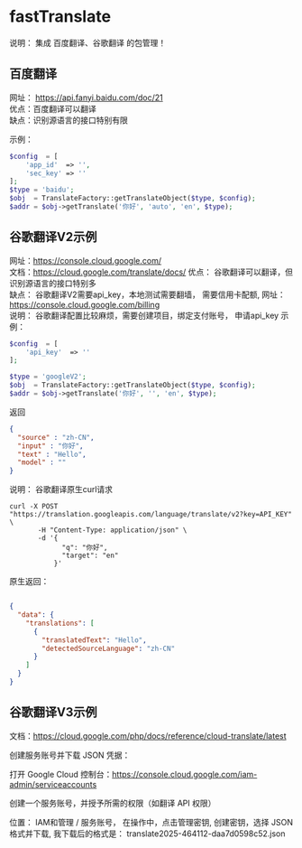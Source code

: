 # fastTranslate

说明： 集成 百度翻译、谷歌翻译 的包管理！

## 百度翻译

网址： https://api.fanyi.baidu.com/doc/21  
优点：百度翻译可以翻译  
缺点：识别源语言的接口特别有限  

示例：

```php
$config  = [
    'app_id'  => '',
    'sec_key' => ''
];
$type = 'baidu';
$obj  = TranslateFactory::getTranslateObject($type, $config);
$addr = $obj->getTranslate('你好', 'auto', 'en', $type); 
```


## 谷歌翻译V2示例

网址：https://console.cloud.google.com/  
文档：https://cloud.google.com/translate/docs/
优点： 谷歌翻译可以翻译，但识别源语言的接口特别多   
缺点： 谷歌翻译V2需要api_key，本地测试需要翻墙， 需要信用卡配额, 网址：https://console.cloud.google.com/billing  
说明： 谷歌翻译配置比较麻烦，需要创建项目，绑定支付账号， 申请api_key
示例：

```php
$config  = [
    'api_key'  => ''
];

$type = 'googleV2';
$obj  = TranslateFactory::getTranslateObject($type, $config);
$addr = $obj->getTranslate('你好', '', 'en', $type);
```
返回
```json
{
  "source" : "zh-CN",
  "input" : "你好",
  "text" : "Hello",
  "model" : ""
}
```

说明： 谷歌翻译原生curl请求  
```curl
curl -X POST "https://translation.googleapis.com/language/translate/v2?key=API_KEY" \
       -H "Content-Type: application/json" \
       -d '{
             "q": "你好",
             "target": "en"
           }'
```
原生返回：  
```json

{
  "data": {
    "translations": [
      {
        "translatedText": "Hello",
        "detectedSourceLanguage": "zh-CN"
      }
    ]
  }
}

```


## 谷歌翻译V3示例

文档：https://cloud.google.com/php/docs/reference/cloud-translate/latest 

创建服务账号并下载 JSON 凭据：

打开 Google Cloud 控制台：https://console.cloud.google.com/iam-admin/serviceaccounts

创建一个服务账号，并授予所需的权限（如翻译 API 权限）

位置： IAM和管理 / 服务账号， 在操作中，点击管理密钥, 创建密钥，选择 JSON 格式并下载, 我下载后的格式是： translate2025-464112-daa7d0598c52.json